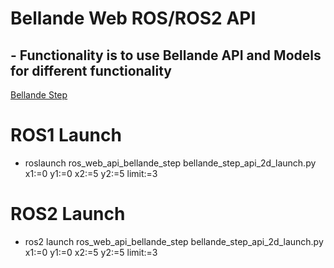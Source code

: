 # Bellande Web ROS/ROS2 API

## - Functionality is to use Bellande API and Models for different functionality
[Bellande Step](https://github.com/RonaldsonBellande/bellande_robots_step)

# ROS1 Launch 
- roslaunch ros_web_api_bellande_step bellande_step_api_2d_launch.py x1:=0 y1:=0 x2:=5 y2:=5 limit:=3

# ROS2 Launch
- ros2 launch ros_web_api_bellande_step bellande_step_api_2d_launch.py x1:=0 y1:=0 x2:=5 y2:=5 limit:=3

